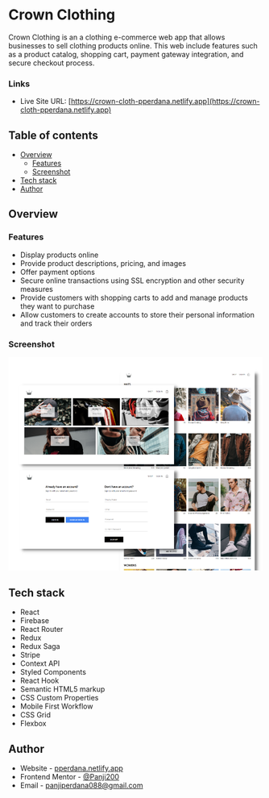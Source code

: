 # Crown Clothing

Crown Clothing is an a clothing e-commerce web app that allows businesses to sell clothing products online. This web include features such as a product catalog, shopping cart, payment gateway integration, and secure checkout process.

### Links

- Live Site URL: [https://crown-cloth-pperdana.netlify.app](https://crown-cloth-pperdana.netlify.app)

## Table of contents
  - [Overview](#overview)
    - [Features](#features)
    - [Screenshot](#screenshot)
  - [Tech stack](#tech-stack)
  - [Author](#author)

## Overview

### Features

- Display products online
- Provide product descriptions, pricing, and images
- Offer payment options
- Secure online transactions using SSL encryption and other security measures
- Provide customers with shopping carts to add and manage products they want to purchase
- Allow customers to create accounts to store their personal information and track their orders

### Screenshot

![](./public/crwn.png)

## Tech stack
- React
- Firebase
- React Router
- Redux
- Redux Saga
- Stripe
- Context API
- Styled Components
- React Hook
- Semantic HTML5 markup
- CSS Custom Properties
- Mobile First Workflow
- CSS Grid
- Flexbox


## Author

- Website - [pperdana.netlify.app](https://pperdana.netlify.app)
- Frontend Mentor - [@Panji200](https://www.frontendmentor.io/profile/Panji200)
- Email - panjiperdana088@gmail.com
